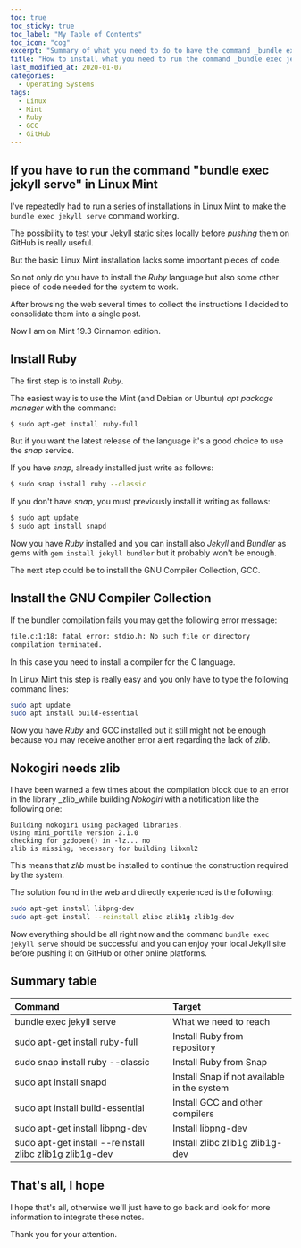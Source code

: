 ```yaml
---
toc: true
toc_sticky: true
toc_label: "My Table of Contents"
toc_icon: "cog"
excerpt: "Summary of what you need to do to have the command _bundle exec jekyll serve_  working in Linux Mint, i.e. Ruby, GCC and more"
title: "How to install what you need to run the command _bundle exec jekyll serve_ in Linux Mint"
last_modified_at: 2020-01-07
categories:
  - Operating Systems
tags:
  - Linux
  - Mint
  - Ruby
  - GCC
  - GitHub
---
```


##	If you have to run the command "bundle exec jekyll serve" in Linux Mint

I've repeatedly had to run a series of installations in Linux Mint to make the `bundle exec jekyll serve` command working.



The possibility to test your Jekyll static sites locally before _pushing_ them on GitHub is  really useful.

But the basic Linux Mint installation lacks some important pieces of code.

So not only do you have to install the _Ruby_ language but also some other piece of code needed for the system to work.

After browsing the web several times to collect the instructions I decided to consolidate them into a single post.

Now I am on Mint 19.3 Cinnamon edition.



## Install Ruby ##

The first step is to install _Ruby_.

The easiest way is to use the Mint (and Debian or Ubuntu) _apt package manager_ with the command:

``` bash
$ sudo apt-get install ruby-full
```

But if you want the latest release of the language it's a good choice to use the _snap_ service.

If you have _snap_, already installed  just write as follows:

```bash
$ sudo snap install ruby --classic
```

If you don't have _snap_, you must previously install it writing as follows:

```bash
$ sudo apt update
$ sudo apt install snapd
```

Now you have _Ruby_ installed and you can install also _Jekyll_ and _Bundler_ as gems with `gem install jekyll bundler` but it probably won't be enough.

The next step could be to install the GNU Compiler Collection, GCC.


## Install the GNU Compiler Collection ##

If the bundler compilation fails you may get the following error message:

```bash
file.c:1:18: fatal error: stdio.h: No such file or directory
compilation terminated.
```

In this case you need to install a compiler for the C language.

In Linux Mint this step is really easy and you only have to type the following command lines:

```bash
sudo apt update 
sudo apt install build-essential
```

Now you have _Ruby_ and GCC installed  but it still might not be enough  because you may receive another error alert regarding the lack  of _zlib_.

## Nokogiri needs zlib ##

I have been warned a few times about the compilation block due to an error in the library _zlib_while building _Nokogiri_ with a notification like the following one:

	Building nokogiri using packaged libraries.
	Using mini_portile version 2.1.0
	checking for gzdopen() in -lz... no
	zlib is missing; necessary for building libxml2

This means that _zlib_ must be installed to continue the construction required by the system.

The solution found in the web and directly experienced is the following:


```bash
sudo apt-get install libpng-dev
sudo apt-get install --reinstall zlibc zlib1g zlib1g-dev
```

Now everything should be all right now and the  command `bundle exec jekyll serve` should be successful and you can enjoy your local Jekyll site before pushing it on GitHub or other online platforms.

## Summary table ##

| Command                                                  | Target                                      |
|:---------------------------------------------------------|:--------------------------------------------|
| bundle exec jekyll serve                                 | What we need to reach                       |
| sudo apt-get install ruby-full                           | Install Ruby from repository                |
| sudo snap install ruby --classic                         | Install Ruby from Snap                      |
| sudo apt install snapd                                   | Install Snap if not available in the system |
| sudo apt install build-essential                         | Install GCC and other compilers             |
| sudo apt-get install libpng-dev                          | Install libpng-dev                          |
| sudo apt-get install --reinstall zlibc zlib1g zlib1g-dev | Install zlibc zlib1g zlib1g-dev             |



## That's all, I hope ##

I hope that's all, otherwise we'll just have to go back and look for more information to integrate these notes.

Thank you for your attention.

